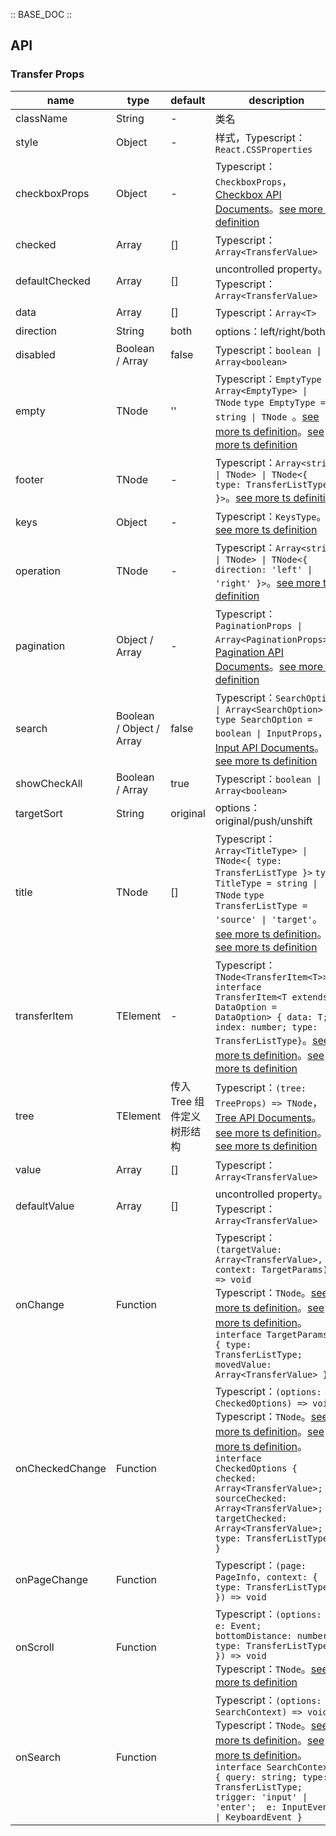 :: BASE_DOC ::

## API

### Transfer Props

name | type | default | description | required
-- | -- | -- | -- | --
className | String | - | 类名 | N
style | Object | - | 样式，Typescript：`React.CSSProperties` | N
checkboxProps | Object | - | Typescript：`CheckboxProps`，[Checkbox API Documents](./checkbox?tab=api)。[see more ts definition](https://github.com/Tencent/tdesign-react/blob/develop/packages/components/transfer/type.ts) | N
checked | Array | [] | Typescript：`Array<TransferValue>` | N
defaultChecked | Array | [] | uncontrolled property。Typescript：`Array<TransferValue>` | N
data | Array | [] | Typescript：`Array<T>` | N
direction | String | both | options：left/right/both | N
disabled | Boolean / Array | false | Typescript：`boolean \| Array<boolean>` | N
empty | TNode | '' | Typescript：`EmptyType \| Array<EmptyType> \| TNode` `type EmptyType = string \| TNode `。[see more ts definition](https://github.com/Tencent/tdesign-react/blob/develop/packages/components/common.ts)。[see more ts definition](https://github.com/Tencent/tdesign-react/blob/develop/packages/components/transfer/type.ts) | N
footer | TNode | - | Typescript：`Array<string \| TNode> \| TNode<{ type: TransferListType }>`。[see more ts definition](https://github.com/Tencent/tdesign-react/blob/develop/packages/components/common.ts) | N
keys | Object | - | Typescript：`KeysType`。[see more ts definition](https://github.com/Tencent/tdesign-react/blob/develop/packages/components/common.ts) | N
operation | TNode | - | Typescript：`Array<string \| TNode> \| TNode<{ direction: 'left' \| 'right' }>`。[see more ts definition](https://github.com/Tencent/tdesign-react/blob/develop/packages/components/common.ts) | N
pagination | Object / Array | - | Typescript：`PaginationProps \| Array<PaginationProps>`，[Pagination API Documents](./pagination?tab=api)。[see more ts definition](https://github.com/Tencent/tdesign-react/blob/develop/packages/components/transfer/type.ts) | N
search | Boolean / Object / Array | false | Typescript：`SearchOption \| Array<SearchOption>` `type SearchOption = boolean \| InputProps`，[Input API Documents](./input?tab=api)。[see more ts definition](https://github.com/Tencent/tdesign-react/blob/develop/packages/components/transfer/type.ts) | N
showCheckAll | Boolean / Array | true | Typescript：`boolean \| Array<boolean>` | N
targetSort | String | original | options：original/push/unshift | N
title | TNode | [] | Typescript：`Array<TitleType> \| TNode<{ type: TransferListType }>` `type TitleType = string \| TNode` `type TransferListType = 'source' \| 'target'`。[see more ts definition](https://github.com/Tencent/tdesign-react/blob/develop/packages/components/common.ts)。[see more ts definition](https://github.com/Tencent/tdesign-react/blob/develop/packages/components/transfer/type.ts) | N
transferItem | TElement | - | Typescript：`TNode<TransferItem<T>>` `interface TransferItem<T extends DataOption = DataOption> { data: T; index: number; type: TransferListType}`。[see more ts definition](https://github.com/Tencent/tdesign-react/blob/develop/packages/components/common.ts)。[see more ts definition](https://github.com/Tencent/tdesign-react/blob/develop/packages/components/transfer/type.ts) | N
tree | TElement | 传入 Tree 组件定义树形结构 | Typescript：`(tree: TreeProps) => TNode`，[Tree API Documents](./tree?tab=api)。[see more ts definition](https://github.com/Tencent/tdesign-react/blob/develop/packages/components/common.ts)。[see more ts definition](https://github.com/Tencent/tdesign-react/blob/develop/packages/components/transfer/type.ts) | N
value | Array | [] | Typescript：`Array<TransferValue>` | N
defaultValue | Array | [] | uncontrolled property。Typescript：`Array<TransferValue>` | N
onChange | Function |  | Typescript：`(targetValue: Array<TransferValue>, context: TargetParams) => void`<br/>Typescript：`TNode`。[see more ts definition](https://github.com/Tencent/tdesign-react/blob/develop/packages/components/common.ts)。[see more ts definition](https://github.com/Tencent/tdesign-react/blob/develop/packages/components/transfer/type.ts)。<br/>`interface TargetParams { type: TransferListType; movedValue: Array<TransferValue> }`<br/> | N
onCheckedChange | Function |  | Typescript：`(options: CheckedOptions) => void`<br/>Typescript：`TNode`。[see more ts definition](https://github.com/Tencent/tdesign-react/blob/develop/packages/components/common.ts)。[see more ts definition](https://github.com/Tencent/tdesign-react/blob/develop/packages/components/transfer/type.ts)。<br/>`interface CheckedOptions { checked: Array<TransferValue>; sourceChecked: Array<TransferValue>; targetChecked: Array<TransferValue>; type: TransferListType }`<br/> | N
onPageChange | Function |  | Typescript：`(page: PageInfo, context: { type: TransferListType }) => void`<br/> | N
onScroll | Function |  | Typescript：`(options: { e: Event; bottomDistance: number; type: TransferListType }) => void`<br/>Typescript：`TNode`。[see more ts definition](https://github.com/Tencent/tdesign-react/blob/develop/packages/components/common.ts) | N
onSearch | Function |  | Typescript：`(options: SearchContext) => void`<br/>Typescript：`TNode`。[see more ts definition](https://github.com/Tencent/tdesign-react/blob/develop/packages/components/common.ts)。[see more ts definition](https://github.com/Tencent/tdesign-react/blob/develop/packages/components/transfer/type.ts)。<br/>`interface SearchContext { query: string; type: TransferListType; trigger: 'input' \| 'enter';  e: InputEvent \| KeyboardEvent }`<br/> | N
